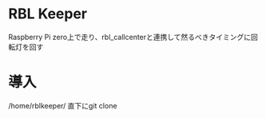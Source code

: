 # RBL Keeper
Raspberry Pi zero上で走り、rbl_callcenterと連携して然るべきタイミングに回転灯を回す

# 導入
/home/rblkeeper/ 直下にgit clone

